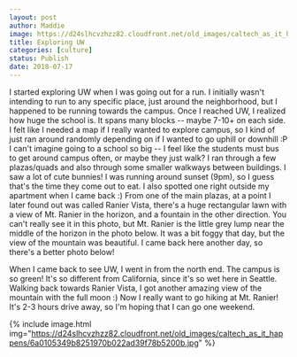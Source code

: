 ```yaml
---
layout: post
author: Maddie
image: https://d24slhcvzhzz82.cloudfront.net/old_images/caltech_as_it_happens/6a0105349b8251970b022ad37fa2c2200d.jpg
title: Exploring UW
categories: [culture]
status: Publish
date: 2018-07-17
---
```


I started exploring UW when I was going out for a run. I initially wasn't intending to run to any specific place, just around the neighborhood, but I happened to be running towards the campus. Once I reached UW, I realized how huge the school is. It spans many blocks -- maybe 7-10+ on each side. I felt like I needed a map if I really wanted to explore campus, so I kind of just ran around randomly depending on if I wanted to go uphill or downhill :P I can't imagine going to a school so big -- I feel like the students must bus to get around campus often, or maybe they just walk?
I ran through a few plazas/quads and also through some smaller walkways between buildings. I saw a lot of cute bunnies! I was running around sunset (9pm), so I guess that's the time they come out to eat. I also spotted one right outside my apartment when I came back :)
From one of the main plazas, at a point I later found out was called Ranier Vista, there's a huge rectangular lawn with a view of Mt. Ranier in the horizon, and a fountain in the other direction. You can't really see it in this photo, but Mt. Ranier is the little grey lump near the middle of the horizon in the photo below. It was a bit foggy that day, but the view of the mountain was beautiful. I came back here another day, so there's a better photo below!

When I came back to see UW, I went in from the north end. The campus is so green! It's so different from California, since it's so wet here in Seattle. Walking back towards Ranier Vista, I got another amazing view of the mountain with the full moon :) Now I really want to go hiking at Mt. Ranier! It's 2-3 hours drive away, so I'm hoping that I can go one weekend.


{% include image.html img="https://d24slhcvzhzz82.cloudfront.net/old_images/caltech_as_it_happens/6a0105349b8251970b022ad39f78b5200b.jpg" %}
